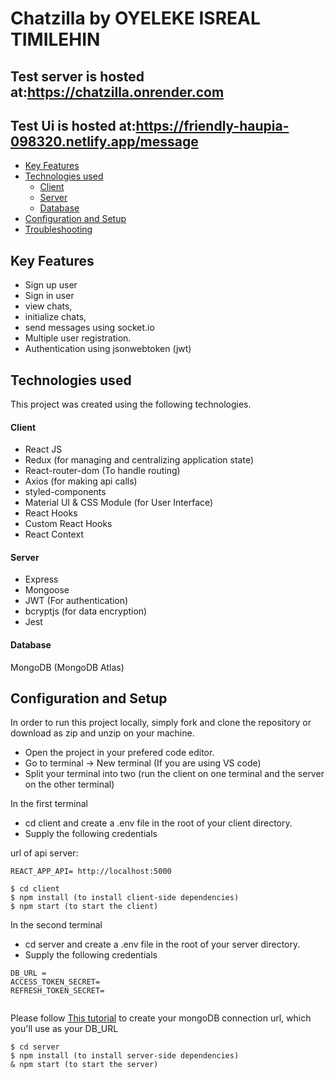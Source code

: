 # Chatzilla by OYELEKE ISREAL TIMILEHIN

## Test server is hosted at:https://chatzilla.onrender.com

## Test Ui is hosted at:https://friendly-haupia-098320.netlify.app/message

- [Key Features](#key-features)
- [Technologies used](#technologies-used)
  - [Client](#client)
  - [Server](#server)
  - [Database](#database)
- [Configuration and Setup](#configuration-and-setup)
- [Troubleshooting](#troubleshooting)

## Key Features

- Sign up user
- Sign in user
- view chats,
- initialize chats,
- send messages using socket.io
- Multiple user registration.
- Authentication using jsonwebtoken (jwt)

## Technologies used

This project was created using the following technologies.

#### Client

- React JS
- Redux (for managing and centralizing application state)
- React-router-dom (To handle routing)
- Axios (for making api calls)
- styled-components
- Material UI & CSS Module (for User Interface)
- React Hooks
- Custom React Hooks
- React Context

#### Server

- Express
- Mongoose
- JWT (For authentication)
- bcryptjs (for data encryption)
- Jest

#### Database

MongoDB (MongoDB Atlas)

## Configuration and Setup

In order to run this project locally, simply fork and clone the repository or download as zip and unzip on your machine.

- Open the project in your prefered code editor.
- Go to terminal -> New terminal (If you are using VS code)
- Split your terminal into two (run the client on one terminal and the server on the other terminal)

In the first terminal

- cd client and create a .env file in the root of your client directory.
- Supply the following credentials

url of api server:

```
REACT_APP_API= http://localhost:5000

```

```
$ cd client
$ npm install (to install client-side dependencies)
$ npm start (to start the client)
```

In the second terminal

- cd server and create a .env file in the root of your server directory.
- Supply the following credentials

```
DB_URL =
ACCESS_TOKEN_SECRET=
REFRESH_TOKEN_SECRET=


```

Please follow [This tutorial](https://dev.to/dalalrohit/how-to-connect-to-mongodb-atlas-using-node-js-k9i) to create your mongoDB connection url, which you'll use as your DB_URL

```
$ cd server
$ npm install (to install server-side dependencies)
& npm start (to start the server)
```

```

```
